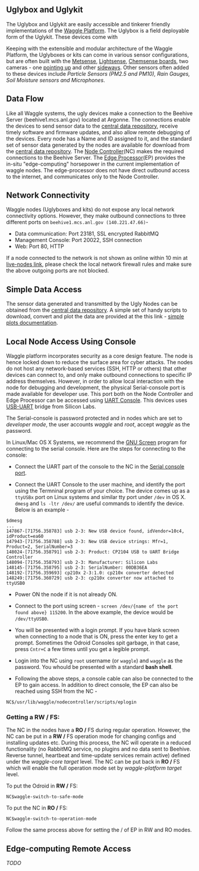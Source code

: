 ## Uglybox and Uglykit 

The Uglybox and Uglykit are easily accessible and tinkerer friendly implementations of the [Waggle Platform](http://wa8.gl/?page_id=154). The Uglybox is a field deployable form of the Uglykit. These devices come with 

Keeping with the extensible and modular architecture of the Waggle Platform, the Uglyboxes or kits can come in various sensor configurations, but are often built with the [Metsense](https://github.com/waggle-sensor/sensors/tree/master#metsense-hw-ver-31), [Lightsense](https://github.com/waggle-sensor/sensors/tree/master#lightsense-hw-ver-31), [Chemsense boards](https://github.com/waggle-sensor/sensors/tree/master#chemsense-hw-ver-passamaquoddy-bay), two cameras - one [pointing up](http://www.elpcctv.com/8mp-highdefinition-usb-camera-module-usb20-sony-imx179-color-cmos-sensor-75degree-lens-p-223.html) and other [sideways](http://www.elpcctv.com/5megapixel-usb-camera-module-usb20-omnivision-ov5640-color-cmos-sensor-21mm-lens-p-215.html). Other sensors often added to these devices include _Particle Sensors (PM2.5 and PM10), Rain Gauges, Soil Moisture sensors and Microphones_.

## Data Flow

Like all Waggle systems, the ugly devices make a connection to the Beehive Server (beehive1.mcs.anl.gov) located at Argonne. The connections enable the devices to send sensor data to the [central data repository](http://www.mcs.anl.gov/research/projects/waggle/downloads/beehive1/), receive timely software and firmware updates, and also allow remote debugging of the devices. Every node has a Name and ID assigned to it, and the standard set of sensor data generated by the nodes are available for download from the [central data repository](http://www.mcs.anl.gov/research/projects/waggle/downloads/beehive1/). The [Node Controller](http://www.hardkernel.com/main/products/prdt_info.php?g_code=G143703355573)(NC) makes the required connections to the Beehive Server. The [Edge Processor](http://www.hardkernel.com/main/products/prdt_info.php?g_code=G143452239825)(EP) provides the in-situ "edge-computing" horsepower in the current implementation of waggle nodes. The edge-processor does not have direct outbound access to the internet, and communicates only to the Node Controller. 

## Network Connectivity

Waggle nodes (Uglyboxes and kits) do not expose any local network connectivity options. However, they make outbound connections to 
three different ports on `beehive1.mcs.anl.gov (140.221.47.66)`- 
  - Data communication:  Port 23181, SSL encrypted RabbitMQ
  - Management Console: Port 20022, SSH connection
  - Web: Port 80, HTTP
  
  If a node connected to the network is not shown as online within 10 min at [live-nodes link](http://www.mcs.anl.gov/research/projects/waggle/downloads/beehive1/live-nodes.txt), please check the local network firewall rules and make sure the above outgoing 
  ports are not blocked. 
  
## Simple Data Access

The sensor data generated and transmitted by the Ugly Nodes can be obtained from the [central data repository](http://www.mcs.anl.gov/research/projects/waggle/downloads/beehive1/). A simple set of handy scripts to download, convert and plot the data are provided at 
the this link - [simple plots documentation](https://github.com/waggle-sensor/sensors/tree/develop/v3/reports#documentation). 

## Local Node Access Using Console

Waggle platform incorporates security as a core design feature. The node is hence locked down to reduce the surface area for cyber attacks. 
The nodes do not host any network-based services (SSH, HTTP or others) that other devices can connect to, and only make outbound 
connections to specific IP address themselves. However, in order to allow local interaction with the node for debugging and development, 
the physical Serial-console port is made available for developer use. This port both on the Node Controller and Edge Processor can be 
accessed using [UART Console](http://www.hardkernel.com/main/products/prdt_info.php?g_code=G134111883934). This devices uses [USB-UART](https://www.silabs.com/products/development-tools/software/usb-to-uart-bridge-vcp-drivers) bridge from Silicon Labs. 

The Serial-console is password protected and in nodes which are set to *developer mode*, the user accounts *waggle* and *root*, accept *waggle* as the password. 

In Linux/Mac OS X Systems, we recommend the [GNU Screen](https://www.gnu.org/software/screen/) program for connecting to the serial console. Here are the steps for connecting to the console: 

  - Connect the UART part of the console to the NC in the [Serial console port](http://dn.odroid.com/homebackup/201412042046401584.jpg).
  
  - Connect the UART Console to the user machine, and identify the port using the Termninal program of your choice. The device comes up as a `ttyUSBx` port on Linux systems and  similar tty port under `/dev` in OS X. `dmesg` and `ls -ltr /dev/` are useful commands to identify the device. Below is an example - 
  ```
$dmesg
...
147867-[71756.358783] usb 2-3: New USB device found, idVendor=10c4, idProduct=ea60
147943-[71756.358788] usb 2-3: New USB device strings: Mfr=1, Product=2, SerialNumber=3
148024-[71756.358791] usb 2-3: Product: CP2104 USB to UART Bridge Controller
148094-[71756.358793] usb 2-3: Manufacturer: Silicon Labs
148145-[71756.358795] usb 2-3: SerialNumber: 00DB36EA
148192-[71756.359693] cp210x 2-3:1.0: cp210x converter detected
148249:[71756.360729] usb 2-3: cp210x converter now attached to ttyUSB0
```
  
  - Power ON the node if it is not already ON.
  
  - Connect to the port using screen - 
    `screen /dev/{name of the port found above} 115200`. In the above example, the device would be `/dev/ttyUSB0`.
   
  - You will be presented with a login prompt. If you have blank screen when connecting to a node that is ON, press the enter key to get a prompt. Sometimes the Odroid Consoles spit garbage, in that case, press `Cntr+C` a few times until you get a legible prompt.
  
  - Login into the NC using `root` username (or `waggle`) and `waggle` as the password. You whould be presented with a standard **bash shell**. 
  
  - Following the above steps, a console cable can also be connected to the EP to gain access. In addition to direct console, the EP can also be reached using SSH from the NC - 
 ```
 NC$/usr/lib/waggle/nodecontroller/scripts/eplogin
 ```
 ### Getting a RW / FS:
 
 The NC in the nodes have a **RO /** FS during regular operation. However, the NC can be put in a **RW /** FS operation mode for changing  configs and installing updates etc. During this process, the NC will operate in a reduced functionality (no RabbitMQ service, no plugins and no data sent to Beehive. Reverse tunnel, heartbeat and time-update services remain active) defined under the *waggle-core target* level. The NC can be put back in **RO /** FS which will enable the full operation mode set by *waggle-platform target* level.
 
 To put the Odroid in **RW /** FS: 
 ```
 NC$waggle-switch-to-safe-mode
 ```
 
 To put the NC in **RO /** FS: 
 
 ```
 NC$waggle-switch-to-operation-mode
 ```
 
Follow the same process above for setting the / of EP in RW and RO modes.  
 
## Edge-computing Remote Access

*TODO*



